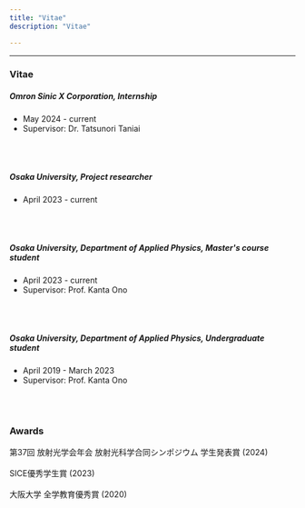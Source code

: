 ```yaml
---
title: "Vitae"
description: "Vitae"

---
```


---
### Vitae
##### Omron Sinic X Corporation, Internship
- May 2024 - current
- Supervisor: Dr. Tatsunori Taniai
<br>
<br>

##### Osaka University, Project researcher
- April 2023 - current
<br>
<br>

##### Osaka University, Department of Applied Physics, Master's course student
- April 2023 - current
- Supervisor: Prof. Kanta Ono
<br>
<br>

##### Osaka University, Department of Applied Physics, Undergraduate student
- April 2019 - March 2023
- Supervisor: Prof. Kanta Ono
<br>
<br>

### Awards
第37回 放射光学会年会 放射光科学合同シンポジウム 学生発表賞 (2024)
<br>
<br>
SICE優秀学生賞 (2023)
<br>
<br>
大阪大学 全学教育優秀賞 (2020)
